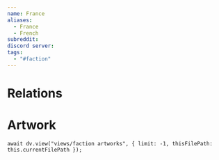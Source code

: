 ```yaml
---
name: France
aliases:
  - France
  - French
subreddit: 
discord server: 
tags:
  - "#faction"
---
```

# Relations

# Artwork
```dataviewjs
await dv.view("views/faction artworks", { limit: -1, thisFilePath: this.currentFilePath });
```